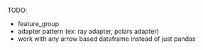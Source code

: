 TODO: 
- feature_group
- adapter pattern (ex: ray adapter, polars adapter)
- work with any arrow based dataframe instead of just pandas 